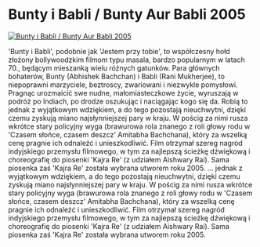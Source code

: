 Bunty i Babli / Bunty Aur Babli 2005 
=============
[![Bunty i Babli / Bunty Aur Babli 2005 ](http://vidos.pl/images/player.gif)](http://vidos.pl/bunty-i-babli-bunty-aur-babli-2005)

 'Bunty i Babli', podobnie jak 'Jestem przy tobie', to współczesny hołd złożony bollywoodzkim filmom typu masala, bardzo popularnym w latach 70., będącym mieszanką wielu różnych gatunków. Para głównych bohaterów, Bunty (Abhishek Bachchan) i Babli (Rani Mukherjee), to niepoprawni marzyciele, beztroscy, zwariowani i niezwykle pomysłowi. Pragnąc urozmaicić swe nudne, małomiasteczkowe życie, wyruszają w podróż po Indiach, po drodze oszukując i naciągając kogo się da. Robią to jednak z wyjątkowym wdziękiem, a do tego pozostają nieuchwytni, dzięki czemu zyskują miano najsłynniejszej pary w kraju. W pościg za nimi rusza wkrótce stary policyjny wyga (brawurowa rola znanego z roli głowy rodu w 'Czasem słońce, czasem deszcz' Amitabha Bachchana), który za wszelką cenę pragnie ich odnaleźć i unieszkodliwić. Film otrzymał szereg nagród indyjskiego przemysłu filmowego, w tym za najlepszą ścieżkę dźwiękową i choreografię do piosenki 'Kajra Re' (z udziałem Aishwary Rai). Sama piosenka zaś 'Kajra Re' została wybrana utworem roku 2005.  ... jednak z wyjątkowym wdziękiem, a do tego pozostają nieuchwytni, dzięki czemu zyskują miano najsłynniejszej pary w kraju. W pościg za nimi rusza wkrótce stary policyjny wyga (brawurowa rola znanego z roli głowy rodu w 'Czasem słońce, czasem deszcz' Amitabha Bachchana), który za wszelką cenę pragnie ich odnaleźć i unieszkodliwić. Film otrzymał szereg nagród indyjskiego przemysłu filmowego, w tym za najlepszą ścieżkę dźwiękową i choreografię do piosenki 'Kajra Re' (z udziałem Aishwary Rai). Sama piosenka zaś 'Kajra Re' została wybrana utworem roku 2005.
